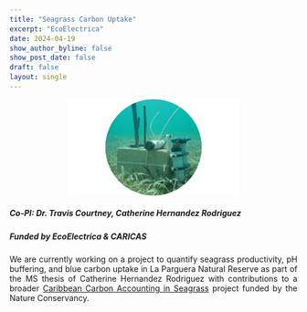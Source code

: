 ```yaml
---
title: "Seagrass Carbon Uptake"
excerpt: "EcoElectrica"
date: 2024-04-19
show_author_byline: false
show_post_date: false
draft: false
layout: single
---
```


<div style="text-align: center;">
<img src="featured-hex.png" width="300"> 
</div>

<div style="text-align: justify;">

##### Co-PI: Dr. Travis Courtney, Catherine Hernandez Rodriguez
##### Funded by EcoElectrica & CARICAS

We are currently working on a project to quantify seagrass productivity, pH buffering, and blue carbon uptake in La Parguera Natural Reserve as part of the MS thesis of Catherine Hernandez Rodriguez with contributions to a broader [Caribbean Carbon Accounting in Seagrass](https://seagrass.fiu.edu/caricas.htm) project funded by the Nature Conservancy.

</div>